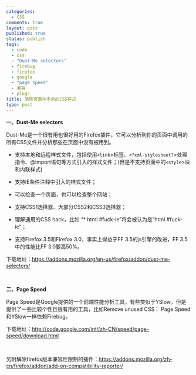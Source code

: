 ```yaml
--- 
categories: 
  - CSS
comments: true
layout: post
published: true
status: publish
tags: 
  - code
  - css
  - "Dust-Me selectors"
  - firebug
  - firefox
  - google
  - "page speed"
  - 兼容
  - plugs
title: 清除页面中多余的CSS样式
type: post
---
```

<strong>一、Dust-Me selectors</strong>

Dust-Me是一个很有用也很好用的Firefox插件，它可以分析到你的页面中调用的所有CSS文件并分析那些在页面中没有被用到。


- 支持本地和远程样式文件，包括使用`<link`>标签、`<?xml-stylesheet?`>处理指令、@import语句等方式引入的样式文件；(但是不支持页面中的`<style`>块和内联样式)

- 支持IE条件注释中引入的样式文件；

- 可以检查一个页面，也可以检查整个网站；

- 支持CSS1选择器、大部分CSS2和CSS3选择器；

- 理解通用的CSS hack，比如 “* html #fuck-ie”将会被认为是”html #fuck-ie”；

- 支持Firefox 3.5和Firefox 3.0，事实上得益于FF 3.5的js引擎的改进，FF 3.5中的性能比FF 3.0要高50%。

下载地址：https://addons.mozilla.org/en-us/firefox/addon/dust-me-selectors/

 

<strong>二、Page Speed</strong>

Page Speed是Google提供的一个前端性能分析工具，有些类似于YSlow，但是提供了一些比较个性且很有用的工具，比如Remove unused CSS：
Page Speed和YSlow一样依赖Firebug。

下载地址：http://code.google.com/intl/zh-CN/speed/page-speed/download.html

 

另附解除firefox版本兼容性限制的插件：https://addons.mozilla.org/zh-cn/firefox/addon/add-on-compatibility-reporter/
